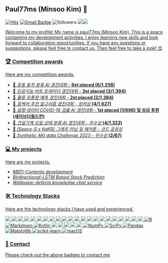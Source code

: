## Paul77ms (Minsoo Kim) 👋
 
[![Hits](https://hits.seeyoufarm.com/api/count/incr/badge.svg?url=https%3A%2F%2Fgithub.com%2Fzzsza)](https://hits.seeyoufarm.com) 
[![Gmail Badge](https://img.shields.io/badge/Gmail-d14836?style=flat-square&logo=Gmail&logoColor=white&link=mailto:clash833277@gmail.com)](mailto:clash833277@gmail.com)
  ![followers](https://img.shields.io/github/followers/username?style=social)
<a href="https://dacon.io/myprofile/412049/home/"><img src="https://img.shields.io/badge/Dacon-3776AB?style=flat-square&logo=D&logoColor=white"/><a href="https://dacon.io/myprofile/412049/home/"><img src="https://img.shields.io/badge/Challenger-A100FF?style=flat-square&logo=Challenger&logoColor=white"/>

Welcome to my profile! My name is paul77ms (Minsoo Kim). This is a space containing my development activities. I enjoy learning new skills and look forward to collaboration opportunities. If you have any questions or suggestions, please feel free to contact us. Then feel free to take a look! 😊

### 🏆 Competition awards
Here are my competition awards.
- 🏅 *운동 동작 분류 AI 경진대회* - **6st placed (6/1,258)**
- 🏅 *인공지능 비트 트레이더 경진대회* - **3st placed (3/1,394)**
- 🏅 *물류 유통량 예측 경진대회* - **2st placed (2/1,384)**
- 🏅 *잡케어 추천 알고리즘 경진대회* - *장려상* **(4/1,627)**
- 🏅 *음향 데이터 COVID-19 검출 AI 경진대회* - **1st placed (1/696) 및 상금 후원(세이브더칠드런)**
- 🏅 *건설기계 오일 상태 분류 AI 경진대회* - *우수상* **(4/1,322)**
- 🏅 *[Space-S x KaKR] 그래프 러닝 및 해커톤* - *코드 공유상*
- 🏅 *Synthetic AKI data Challenge 2023* - *우수상* **(2/67)**

### 💻 My projects
Here are my projects.
- *MBTI-Contents development*
- *Birdirectional-LSTM Based Stock Prediction*
- *Wallpaper defects knowledge chat service*

### 🛠️ Technology Stacks
Here are the technology stacks I have used and experienced.

<img src="https://img.shields.io/badge/Amazon AWS-232F3E?style=flat-square&logo=amazonaws&logoColor=white"/> <img src="https://img.shields.io/badge/Anaconda-44A833?style=flat-square&logo=Anaconda&logoColor=white"/> <img src="https://img.shields.io/badge/Android-3DDC84?style=flat-square&logo=android&logoColor=white"/> <img src="https://img.shields.io/badge/Android Studio-3DDC84?style=flat-square&logo=Android Studio&logoColor=white"/> <img src="https://img.shields.io/badge/Bootstrapap-7952B3?style=flat-square&logo=bootstrap&logoColor=white"/> <img src="https://img.shields.io/badge/CSS3-1572B6?style=flat-square&logo=css3&logoColor=white"/> <img src="https://img.shields.io/badge/django-092E20?style=flat-square&logo=django&logoColor=white"/> <img src="https://img.shields.io/badge/C-A8B9CC?style=flat-square&logo=C&logoColor=white"/> <img src="https://img.shields.io/badge/Docker-2496ED?style=flat-square&logo=Docker&logoColor=white"/> <img src="https://img.shields.io/badge/GitHub-181717?style=flat-square&logo=GitHub&logoColor=white"/> <img src="https://img.shields.io/badge/Google Colab-F9AB00?style=flat-square&logo=Google Colab&logoColor=white"/> <img src="https://img.shields.io/badge/HTML5-E34F26?style=flat-square&logo=html5&logoColor=white"/> <img src="https://img.shields.io/badge/JavaScript-F7DF1E?style=flat-square&logo=javascript&logoColor=black"/> <img src="https://img.shields.io/badge/Linux-FCC624?style=flat-square&logo=linux&logoColor=black"/> <img src="https://img.shields.io/badge/Linux-FCC624?style=flat-square&logo=linux&logoColor=black"/> <img src="https://img.shields.io/badge/ORACLE-F80000?style=flat-square&logo=oracle&logoColor=white"/> <img src="https://img.shields.io/badge/PyCharm-000000?style=flat-square&logo=PyCharm&logoColor=white"/> <img src="https://img.shields.io/badge/Python-3776AB?style=flat-square&logo=Python&logoColor=white"/> <img src="https://img.shields.io/badge/Selenium-43B02A?style=flat-square&logo=Selenium&logoColor=white"/> <img src="https://img.shields.io/badge/Ubuntu-E95420?style=flat-square&logo=Ubuntu&logoColor=white"/> <img src="https://img.shields.io/badge/Visual Studio-5C2D91?style=flat-square&logo=Visual Studio&logoColor=white"/> <img src="https://img.shields.io/badge/Visual Studio Code-007ACC?style=flat-square&logo=Visual Studio Code&logoColor=white"/>
![R](https://img.shields.io/badge/r-%23276DC3.svg?style=for-the-badge&logo=r&logoColor=white)
![Markdown](https://img.shields.io/badge/markdown-%23000000.svg?style=for-the-badge&logo=markdown&logoColor=white)
![Kotlin](https://img.shields.io/badge/kotlin-%237F52FF.svg?style=for-the-badge&logo=kotlin&logoColor=white)
<img src="https://img.shields.io/badge/Kaggle-20BEFF?style=for-the-badge&logo=Kaggle&logoColor=white"/>
<img src="https://img.shields.io/badge/ChatGPT-74aa9c?style=for-the-badge&logo=openai&logoColor=white"/>
<img src="https://img.shields.io/badge/Keras-FF0000?style=for-the-badge&logo=keras&logoColor=white"/>
<img src="https://img.shields.io/badge/PyTorch-EE4C2C?style=for-the-badge&logo=pytorch&logoColor=white"/>
<img src="https://img.shields.io/badge/TensorFlow-FF6F00?style=for-the-badge&logo=tensorflow&logoColor=white"/>
![NumPy](https://img.shields.io/badge/numpy-%23013243.svg?style=for-the-badge&logo=numpy&logoColor=white)
![SciPy](https://img.shields.io/badge/SciPy-%230C55A5.svg?style=for-the-badge&logo=scipy&logoColor=%white)
![Pandas](https://img.shields.io/badge/pandas-%23150458.svg?style=for-the-badge&logo=pandas&logoColor=white)
![Matplotlib](https://img.shields.io/badge/Matplotlib-%23ffffff.svg?style=for-the-badge&logo=Matplotlib&logoColor=black)
![scikit-learn](https://img.shields.io/badge/scikit--learn-%23F7931E.svg?style=for-the-badge&logo=scikit-learn&logoColor=white)
![macOS](https://img.shields.io/badge/mac%20os-000000?style=for-the-badge&logo=macos&logoColor=F0F0F0)

### 💬 Contact
Please check out the above badges to contact me
